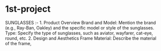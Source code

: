 # 1st-project
 SUNGLASSES :- 1. Product Overview Brand and Model: Mention the brand (e.g., Ray-Ban, Oakley) and the specific model or style of the sunglasses. Type: Specify the type of sunglasses, such as aviator, wayfarer, cat-eye, round, etc. 2. Design and Aesthetics Frame Material: Describe the material of the frame, 
